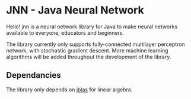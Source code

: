 # JNN - Java Neural Network

Hello! jnn is a neural network library for Java to make neural networks available to everyone, educators and beginners.

The library currently only supports fully-connected multilayer perceptron network, with stochastic gradient descent. More machine learning algorithms will be added throughout the development of the library.

## Dependancies
The library only depends on [jblas](http://jblas.org) for linear algebra.